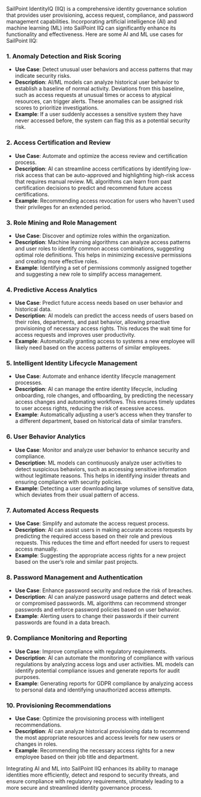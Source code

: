 SailPoint IdentityIQ (IIQ) is a comprehensive identity governance solution that provides user provisioning, access request, compliance, and password management capabilities. Incorporating artificial intelligence (AI) and machine learning (ML) into SailPoint IIQ can significantly enhance its functionality and effectiveness. Here are some AI and ML use cases for SailPoint IIQ:

### 1. **Anomaly Detection and Risk Scoring**
   - **Use Case**: Detect unusual user behaviors and access patterns that may indicate security risks.
   - **Description**: AI/ML models can analyze historical user behavior to establish a baseline of normal activity. Deviations from this baseline, such as access requests at unusual times or access to atypical resources, can trigger alerts. These anomalies can be assigned risk scores to prioritize investigations.
   - **Example**: If a user suddenly accesses a sensitive system they have never accessed before, the system can flag this as a potential security risk.

### 2. **Access Certification and Review**
   - **Use Case**: Automate and optimize the access review and certification process.
   - **Description**: AI can streamline access certifications by identifying low-risk access that can be auto-approved and highlighting high-risk access that requires manual review. ML algorithms can learn from past certification decisions to predict and recommend future access certifications.
   - **Example**: Recommending access revocation for users who haven't used their privileges for an extended period.

### 3. **Role Mining and Role Management**
   - **Use Case**: Discover and optimize roles within the organization.
   - **Description**: Machine learning algorithms can analyze access patterns and user roles to identify common access combinations, suggesting optimal role definitions. This helps in minimizing excessive permissions and creating more effective roles.
   - **Example**: Identifying a set of permissions commonly assigned together and suggesting a new role to simplify access management.

### 4. **Predictive Access Analytics**
   - **Use Case**: Predict future access needs based on user behavior and historical data.
   - **Description**: AI models can predict the access needs of users based on their roles, departments, and past behavior, allowing proactive provisioning of necessary access rights. This reduces the wait time for access requests and improves user productivity.
   - **Example**: Automatically granting access to systems a new employee will likely need based on the access patterns of similar employees.

### 5. **Intelligent Identity Lifecycle Management**
   - **Use Case**: Automate and enhance identity lifecycle management processes.
   - **Description**: AI can manage the entire identity lifecycle, including onboarding, role changes, and offboarding, by predicting the necessary access changes and automating workflows. This ensures timely updates to user access rights, reducing the risk of excessive access.
   - **Example**: Automatically adjusting a user’s access when they transfer to a different department, based on historical data of similar transfers.

### 6. **User Behavior Analytics**
   - **Use Case**: Monitor and analyze user behavior to enhance security and compliance.
   - **Description**: ML models can continuously analyze user activities to detect suspicious behaviors, such as accessing sensitive information without legitimate reasons. This helps in identifying insider threats and ensuring compliance with security policies.
   - **Example**: Detecting a user downloading large volumes of sensitive data, which deviates from their usual pattern of access.

### 7. **Automated Access Requests**
   - **Use Case**: Simplify and automate the access request process.
   - **Description**: AI can assist users in making accurate access requests by predicting the required access based on their role and previous requests. This reduces the time and effort needed for users to request access manually.
   - **Example**: Suggesting the appropriate access rights for a new project based on the user’s role and similar past projects.

### 8. **Password Management and Authentication**
   - **Use Case**: Enhance password security and reduce the risk of breaches.
   - **Description**: AI can analyze password usage patterns and detect weak or compromised passwords. ML algorithms can recommend stronger passwords and enforce password policies based on user behavior.
   - **Example**: Alerting users to change their passwords if their current passwords are found in a data breach.

### 9. **Compliance Monitoring and Reporting**
   - **Use Case**: Improve compliance with regulatory requirements.
   - **Description**: AI can automate the monitoring of compliance with various regulations by analyzing access logs and user activities. ML models can identify potential compliance issues and generate reports for audit purposes.
   - **Example**: Generating reports for GDPR compliance by analyzing access to personal data and identifying unauthorized access attempts.

### 10. **Provisioning Recommendations**
   - **Use Case**: Optimize the provisioning process with intelligent recommendations.
   - **Description**: AI can analyze historical provisioning data to recommend the most appropriate resources and access levels for new users or changes in roles.
   - **Example**: Recommending the necessary access rights for a new employee based on their job title and department.

Integrating AI and ML into SailPoint IIQ enhances its ability to manage identities more efficiently, detect and respond to security threats, and ensure compliance with regulatory requirements, ultimately leading to a more secure and streamlined identity governance process.
